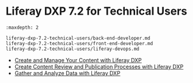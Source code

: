 # Liferay DXP 7.2 for Technical Users

```{toctree}
:maxdepth: 2

liferay-dxp-7.2-technical-users/back-end-developer.md
liferay-dxp-7.2-technical-users/front-end-developer.md
liferay-dxp-7.2-technical-users/liferay-devops.md
```

* [Create and Manage Your Content with Liferay DXP](./liferay-dxp-7.2-technical-users/back-end-developer.md)
* [Create Content Review and Publication Processes with Liferay DXP](./liferay-dxp-7.2-technical-users/front-end-developer.md)
* [Gather and Analyze Data with Liferay DXP](./liferay-dxp-7.2-technical-users/liferay-devops.md)
